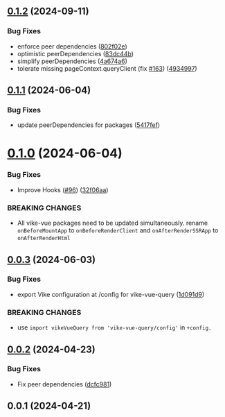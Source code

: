 ## [0.1.2](https://github.com/vikejs/vike-vue/compare/vike-vue-query@0.1.1...vike-vue-query@0.1.2) (2024-09-11)


### Bug Fixes

* enforce peer dependencies ([802f02e](https://github.com/vikejs/vike-vue/commit/802f02e32c2aa3e92f5816d121c4b28a243aede2))
* optimistic peerDependencies ([83dc44b](https://github.com/vikejs/vike-vue/commit/83dc44b30226fdd6b9fb344da11beb2f71cc3e11))
* simplify peerDependencies ([4a674a6](https://github.com/vikejs/vike-vue/commit/4a674a67bf19c19f111afdeb648629539a165e97))
* tolerate missing pageContext.queryClient (fix [#163](https://github.com/vikejs/vike-vue/issues/163)) ([4934997](https://github.com/vikejs/vike-vue/commit/4934997e64e69027d8a46ddcf98dfad85705abd0))



## [0.1.1](https://github.com/vikejs/vike-vue/compare/vike-vue-query@0.1.0...vike-vue-query@0.1.1) (2024-06-04)


### Bug Fixes

* update peerDependencies for packages ([5417fef](https://github.com/vikejs/vike-vue/commit/5417fefb1f4951da3b701164f8d2a51178c012e7))



# [0.1.0](https://github.com/vikejs/vike-vue/compare/vike-vue-query@0.0.3...vike-vue-query@0.1.0) (2024-06-04)


### Bug Fixes

* Improve Hooks ([#96](https://github.com/vikejs/vike-vue/issues/96)) ([32f06aa](https://github.com/vikejs/vike-vue/commit/32f06aa1d2ca72e0c935c05bee814f031f41554a))


### BREAKING CHANGES

* All vike-vue packages need to be updated simultaneously.
rename `onBeforeMountApp` to `onBeforeRenderClient` and `onAfterRenderSSRApp` to `onAfterRenderHtml`



## [0.0.3](https://github.com/vikejs/vike-vue/compare/vike-vue-query@0.0.2...vike-vue-query@0.0.3) (2024-06-03)


### Bug Fixes

* export Vike configuration at /config for vike-vue-query ([1d091d9](https://github.com/vikejs/vike-vue/commit/1d091d9d3e8aaa0feca8405a43f396e3a5df5db7))


### BREAKING CHANGES

* use `import vikeVueQuery from 'vike-vue-query/config'` in `+config.`



## [0.0.2](https://github.com/vikejs/vike-vue/compare/vike-vue-query@0.0.1...vike-vue-query@0.0.2) (2024-04-23)

### Bug Fixes

* Fix peer dependencies ([dcfc981](https://github.com/vikejs/vike-vue/commit/dcfc981a43c2c2a98d3dc13fb4f10354245fcd17))

## 0.0.1 (2024-04-21)
